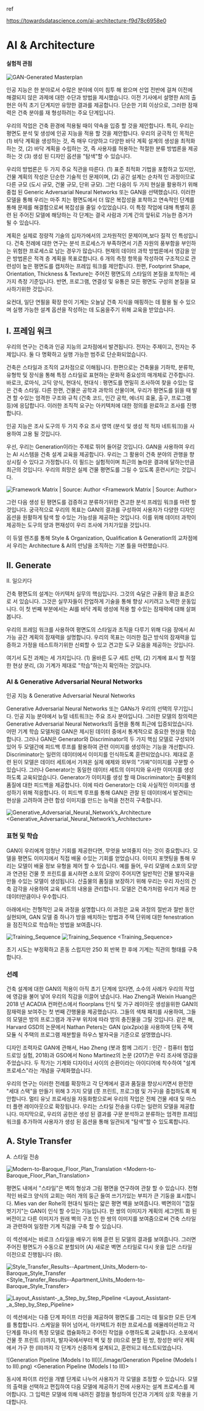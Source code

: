 ref

https://towardsdatascience.com/ai-architecture-f9d78c6958e0

# AI & Architecture

#### 실험적 관점


![GAN-Generated Masterplan](./image/GAN-Generated_Masterplan.jpeg)
<GAN-Generated Masterplan>

인공 지능은 한 분야로서 수많은 분야에 이미 침투 해 왔으며 산업 전반에 걸쳐 이전에 해결되지 않은 과제에 대한 수단과 방법을 제시했습니다. 이전 기사에서 설명한 AI의 출현은 아직 초기 단계지만 유망한 결과를 제공합니다. 단순한 기회 이상으로, 그러한 잠재력은 건축 분야를 재 형성하려는 주요 단계입니다.

우리의 작업은 건축 환경에 적용될 때이 약속을 입증 할 것을 제안합니다. 특히, 우리는 평면도 분석 및 생성에 인공 지능을 적용 할 것을 제안합니다. 우리의 궁극적 인 목적은 (1) 바닥 계획을 생성하는 것, 즉 매우 다양하고 다양한 바닥 계획 설계의 생성을 최적화하는 것, (2) 바닥 계획을 수립하는 것, 즉 사용자를 허용하는 적절한 분류 방법론을 제공하는 것 (3) 생성 된 디자인 옵션을 "탐색"할 수 있습니다.

우리의 방법론은 두 가지 주요 직관을 따른다. (1) 표준 최적화 기법을 포함하고 있지만, 건물 계획의 작성은 단순한 기술적 인 문제이며, (2) 공간 설계는 순차적 인 과정이므로 다른 규모 (도시 규모, 건물 규모, 단위 규모). 그런 다음이 두 가지 현실을 활용하기 위해 중첩 된 Generic Adversarial Neural Networks 또는 GAN을 선택했습니다. 이러한 모델을 통해 우리는 마주 치는 평면도에서 더 많은 복잡성을 포착하고 연속적인 단계를 통해 문제를 해결함으로써 복잡성을 줄일 수있었습니다. 이 특정 작업에 대해 특별히 훈련 된 주어진 모델에 해당하는 각 단계는 결국 사람과 기계 간의 앞뒤로 가능한 증거가 될 수 있습니다.

계획은 실제로 정량적 기술의 십자가에서의 고차원적인 문제이며,보다 질적 인 특성입니다. 건축 전례에 대한 연구는 분석 프로세스가 부족하면서 기존 자원의 풍부함을 부인하는 위험한 프로세스로 남는 경우가 많습니다. 현재의 데이터 과학 방법론에서 영감을 얻은 방법론은 적격 층 계획을 목표로합니다. 6 개의 측정 항목을 작성하여 구조적으로 관련성이 높은 평면도를 캡처하는 프레임 워크를 제안합니다. 한편, Footprint Shape, Orientation, Thickness & Texture는 주어진 평면도의 스타일의 본질을 포착하는 세 가지 측정 기준입니다. 반면, 프로그램, 연결성 및 유통은 모든 평면도 구성의 본질을 묘사하기위한 것입니다.

요컨대, 일단 연필을 확장 한이 기계는 오늘날 건축 지식을 매핑하는 데 활용 될 수 있으며 실행 가능한 설계 옵션을 작성하는 데 도움을주기 위해 교육을 받았습니다.

## I. 프레임 워크

우리의 연구는 건축과 인공 지능의 교차점에서 발견됩니다. 전자는 주제이고, 전자는 주제입니다. 둘 다 명확하고 실행 가능한 범주로 단순화되었습니다.

건축은 스타일과 조직의 교차점으로 이해됩니다. 한편으로는 건축물을 기하학, 분류학, 유형학 및 장식을 통해 특정 스타일로 표현하는 문화적 중요성의 매개체로 간주합니다. 바로크, 로마식, 고딕 양식, 현대식, 현대식 : 평면도를 면밀히 조사하여 찾을 수있는 많은 건축 스타일. 다른 한편, 건물은 공학과 과학의 산물이며, 우리가 평면도를 읽을 때 발견 할 수있는 엄격한 구조와 규칙 (건축 코드, 인간 공학, 에너지 효율, 출구, 프로그램 등)에 응답합니다. 이러한 조직적 요구는 아키텍처에 대한 정의를 완료하고 조사를 진행합니다.

인공 지능은 조사 도구의 두 가지 주요 조사 영역 (분석 및 생성 적 적자 네트워크)을 사용하여 고용 될 것입니다.

우선, 우리는 Generation이라는 주제로 뛰어 들어갈 것입니다. GAN을 사용하여 우리는 AI 시스템을 건축 설계 교육을 제공합니다. 우리는 그 활용이 건축 분야의 관행을 향상시킬 수 있다고 가정합니다. 이 필드는 실험적이며 최근의 놀라운 결과에 달하는만큼 최근의 것입니다. 우리의 희망은 실제 건물 평면도를 그릴 수 있도록 훈련시키는 것입니다.

![Framework Matrix | Source: Author](./image/framework_matrix.png)
<Framework Matrix | Source: Author>

그런 다음 생성 된 평면도를 검증하고 분류하기위한 견고한 분석 프레임 워크를 마련 할 것입니다. 궁극적으로 우리의 목표는 GAN의 결과를 구성하여 사용자가 다양한 디자인 옵션을 원활하게 탐색 할 수있는 가능성을 제공하는 것입니다. 이를 위해 데이터 과학이 제공하는 도구의 양과 편재성이 우리 조사에 가치가있을 것입니다.

이 듀얼 렌즈를 통해 Style & Organization, Qualification & Generation의 교차점에서 우리는 Architecture & AI의 만남을 조직하는 기본 틀을 마련했습니다.

## II. Generate

II. 일으키다

건축 평면도의 설계는 아키텍처 실무의 핵심입니다. 그것의 숙달은 규율의 황금 표준으로 서 있습니다. 그것은 실무자들이 잔업하게 기술을 통해 향상 시키려고 노력한 운동입니다. 이 첫 번째 부분에서는 AI를 바닥 계획 생성에 적용 할 수있는 잠재력에 대해 살펴 봅니다.

우리의 프레임 워크를 사용하여 평면도의 스타일과 조직을 다루기 위해 다음 장에서 AI 가능 공간 계획의 잠재력을 설명합니다. 우리의 목표는 이러한 접근 방식의 잠재력을 입증하고 가정을 테스트하기위한 신뢰할 수 있고 견고한 도구 모음을 제공하는 것입니다.

여기서 도전 과제는 세 가지입니다. (1) 올바른 도구 세트 선택, (2) 기계에 표시 할 적절한 현상 분리, (3) 기계가 제대로 "학습"하는지 확인하는 것입니다.

### AI & Generative Adversarial Neural Networks

인공 지능 & Generative Adversarial Neural Networks

Generative Adversarial Neural Networks 또는 GANs가 우리의 선택의 무기입니다. 인공 지능 분야에서 뉴럴 네트워크는 주요 조사 분야입니다. 그러한 모델의 창의력은 Generative Adversarial Neural Networks의 출현을 통해 최근에 입증되었습니다. 어떤 기계 학습 모델처럼 GAN은 제시된 데이터 중에서 통계적으로 중요한 현상을 학습합니다. 그러나 GAN은 Generator와 Discriminator의 두 가지 핵심 모델로 구성되어있어 두 모델간에 피드백 루프를 활용하여 관련 이미지를 생성하는 기능을 개선합니다. Discriminator는 일련의 데이터에서 이미지를 인식하도록 훈련되었습니다. 제대로 훈련 된이 모델은 데이터 세트에서 가져온 실제 예제와 외부의 "가짜"이미지를 구분할 수 있습니다. 그러나 Generator는 동일한 데이터 세트의 이미지와 유사한 이미지를 생성하도록 교육되었습니다. Generator가 이미지를 생성 할 때 Discriminator는 출력물의 품질에 대한 피드백을 제공합니다. 이에 따라 Generator는 더욱 사실적인 이미지를 생성하기 위해 적응합니다. 이 피드백 루프를 통해 GAN은 관찰 된 데이터에서 발견되는 현상을 고려하여 관련 합성 이미지를 만드는 능력을 천천히 구축합니다.


![Generative_Adversarial_Neural_Network’s_Architecture](./image/Generative_Adversarial_Neural_Network’s_Architecture.jpeg)
<Generative_Adversarial_Neural_Network’s_Architecture>

### 표현 및 학습

GAN이 우리에게 엄청난 기회를 제공한다면, 무엇을 보여줄지 아는 것이 중요합니다. 모델을 평면도 이미지에서 직접 배울 수있는 기회를 얻었습니다. 이미지 포맷팅을 통해 우리는 모델이 배울 정보 유형을 제어 할 수 있습니다. 예를 들어, 우리 모델에 소포의 모양과 연관된 건물 풋 프린트를 표시하면 소포의 모양이 주어지면 일반적인 건물 발자국을 만들 수있는 모델이 생성됩니다. 산출물의 품질을 보장하기 위해 우리는 우리 자신의 건축 감각을 사용하여 교육 세트의 내용을 관리합니다. 모델은 건축가처럼 우리가 제공 한 데이터만큼이나 우수합니다.

아래에서는 전형적인 교육 과정을 설명합니다.이 과정은 교육 과정의 절반과 절반 동안 실현되며, GAN 모델 중 하나가 방을 배치하는 방법과 주택 단위에 대한 fenestration을 점진적으로 학습하는 방법을 보여줍니다.

![Training_Sequence](./image/Training_Sequence.jpeg)
![Training_Sequence](./image/Training_Sequence.gif)
<Training_Sequence>

초기 시도는 부정확하고 혼동 스럽지만 250 회 반복 한 후에 기계는 직관의 형태를 구축합니다.

### 선례

건축 설계에 대한 GAN의 적용이 아직 초기 단계에 있다면, 소수의 사례가 우리의 작업에 영감을 불어 넣어 우리의 직감을 이끌어 냈습니다. Hao Zheng과 Weixin Huang은 2018 년 ACADIA 컨퍼런스에서 floorplans 인식 및 가구 레이아웃 생성을위한 GAN의 잠재력을 보여주는 첫 번째 간행물을 제공했습니다. 그들의 색채 패치를 사용하여, 그들의 모델은 방의 프로그램과 개구부 위치에 따라 방의 충진물을 그릴 것입니다. 같은 해, Harvard GSD의 논문에서 Nathan Peters는 GAN (pix2pix)을 사용하여 단독 주택 모듈 식 주택의 프로그램 재분할을 하우스 발자국을 기준으로 설명했습니다.

디자인 조력자로 GAN에 관해서, Hao Zheng (봇과 함께 그리기 : 인간 - 컴퓨터 협업 드로잉 실험, 2018)과 GSO에서 Nono Martinez의 논문 (2017)은 우리 조사에 영감을주었습니다. 두 작가는 기계와 디자이너 사이의 순환이라는 아이디어에 착수하여 "설계 프로세스"라는 개념을 구체화했습니다.

우리의 연구는 이러한 전례를 확장하고 각 단계에서 결과 품질을 향상시키면서 완전한 "세대 스택"을 만들기 위해 3 가지 모델 (풋 프린트, 프로그램 및 가구)을 중첩하도록 제안합니다. 멀티 유닛 프로세싱을 자동화함으로써 우리의 작업은 전체 건물 세대 및 마스터 플랜 레이아웃으로 확장됩니다. 우리는 스타일 전송을 다루는 일련의 모델을 제공합니다. 마지막으로, 우리의 공헌은 생성 된 결과를 구문 분석하고 분류하는 엄격한 프레임 워크를 추가하여 사용자가 생성 된 옵션을 통해 일관되게 "탐색"할 수 있도록합니다.

## A. Style Transfer
A. 스타일 전송

![Modern-to-Baroque_Floor_Plan_Translation](./image/Modern-to-Baroque_Floor_Plan_Translation.jpeg)
<Modern-to-Baroque_Floor_Plan_Translation>

평면도 내에서 "스타일"은 벽의 형상과 그림 평면을 연구하여 관찰 할 수 있습니다. 전형적인 바로크 양식의 교회는 여러 개의 둥근 들여 쓰기가있는 부피가 큰 기둥을 표시합니다. Mies van der Rohe의 현대식 빌라는 얇은 평면 벽을 보여줍니다. 벽면의이 "껍질 벗기기"는 GAN이 인식 할 수있는 기능입니다. 한 쌍의 이미지가 계획의 세그먼트 화 된 버전이고 다른 이미지가 원래 벽의 구조 인 한 쌍의 이미지를 보여줌으로써 건축 스타일과 관련하여 일정한 기계 직감을 구축 할 수 있습니다.

이 섹션에서는 바로크 스타일을 배우기 위해 훈련 된 모델의 결과를 보여줍니다. 그러면 주어진 평면도가 수동으로 분할되어 (A) 새로운 벽면 스타일로 다시 옷을 입은 스타일 이전으로 진행됩니다 (B).

![Style_Transfer_Results--Apartment_Units_Modern-to-Baroque_Style_Transfer](./image/Style_Transfer_Results--Apartment_Units_Modern-to-Baroque_Style_Transfer.jpeg)
<Style_Transfer_Results--Apartment_Units_Modern-to-Baroque_Style_Transfer>

![Layout_Assistant-_a_Step_by_Step_Pipeline](./image/Layout_Assistant-_a_Step_by_Step_Pipeline.png)
<Layout_Assistant-_a_Step_by_Step_Pipeline>

이 섹션에서는 다중 단계 파이프 라인을 제공하여 평면도를 그리는 데 필요한 모든 단계를 통합합니다. 스케일을 뛰어 넘어서, 아키텍트가 취한 프로세스를 에뮬레이션하고 각 단계를 하나의 특정 모델로 캡슐화하고 주어진 작업을 수행하도록 교육합니다. 소포에서 건물 풋 프린트 (I)까지, 발자국에서부터 벽 및 창 (II)으로 분할 된 방, 창성한 바닥 계획에서 가구 한 (III)까지 각 단계가 신중하게 설계되고, 훈련되고 테스트되었습니다.

![Generation Pipeline (Models I to III)](./image/Generation Pipeline (Models I to III).png)
<Generation Pipeline (Models I to III)>

동시에 파이프 라인을 개별 단계로 나누어 사용자가 각 모델을 조정할 수 있습니다. 모델의 출력을 선택하고 편집하여 다음 모델에 제공하기 전에 사용자는 설계 프로세스를 제어합니다. 그 입력은 모델에 의해 내려진 결정을 형성하여 인간과 기계의 상호 작용을 기대합니다.



